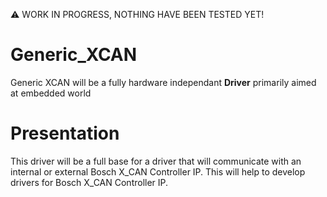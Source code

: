 :warning: WORK IN PROGRESS, NOTHING HAVE BEEN TESTED YET!

# Generic_XCAN
Generic XCAN will be a fully hardware independant **Driver** primarily aimed at embedded world

# Presentation
This driver will be a full base for a driver that will communicate with an internal or external Bosch X_CAN Controller IP.
This will help to develop drivers for Bosch X_CAN Controller IP.
